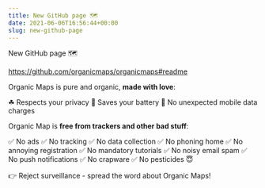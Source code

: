 ```yaml
---
title: New GitHub page 🗺
date: 2021-06-06T16:56:44+00:00
slug: new-github-page
---
```


New GitHub page 🗺

<https://github.com/organicmaps/organicmaps#readme>

Organic Maps is pure and organic, **made with love**:

☘ Respects your privacy
🌱 Saves your battery
🍃 No unexpected mobile data charges

Organic Map is **free from trackers and other bad stuff**:

✅ No ads
✅ No tracking
✅ No data collection
✅ No phoning home
✅ No annoying registration
✅ No mandatory tutorials
✅ No noisy email spam
✅ No push notifications
✅ No crapware
✅ No pesticides 😇

👉 Reject surveillance - spread the word about Organic Maps!
